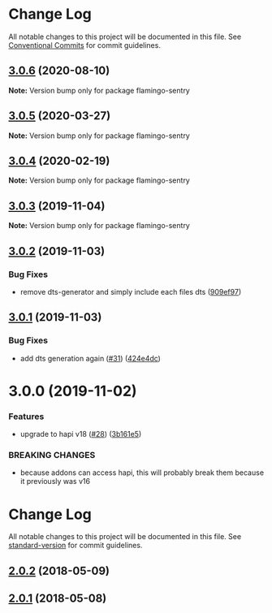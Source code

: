 # Change Log

All notable changes to this project will be documented in this file.
See [Conventional Commits](https://conventionalcommits.org) for commit guidelines.

## [3.0.6](https://github.com/piobyte/flamingo-sentry/compare/flamingo-sentry@3.0.5...flamingo-sentry@3.0.6) (2020-08-10)

**Note:** Version bump only for package flamingo-sentry





## [3.0.5](https://github.com/piobyte/flamingo-sentry/compare/flamingo-sentry@3.0.4...flamingo-sentry@3.0.5) (2020-03-27)

**Note:** Version bump only for package flamingo-sentry





## [3.0.4](https://github.com/piobyte/flamingo-sentry/compare/flamingo-sentry@3.0.3...flamingo-sentry@3.0.4) (2020-02-19)

**Note:** Version bump only for package flamingo-sentry





## [3.0.3](https://github.com/piobyte/flamingo-sentry/compare/flamingo-sentry@3.0.2...flamingo-sentry@3.0.3) (2019-11-04)

**Note:** Version bump only for package flamingo-sentry





## [3.0.2](https://github.com/piobyte/flamingo-sentry/compare/flamingo-sentry@3.0.1...flamingo-sentry@3.0.2) (2019-11-03)


### Bug Fixes

* remove dts-generator and simply include each files dts ([909ef97](https://github.com/piobyte/flamingo-sentry/commit/909ef97))





## [3.0.1](https://github.com/piobyte/flamingo-sentry/compare/flamingo-sentry@3.0.0...flamingo-sentry@3.0.1) (2019-11-03)


### Bug Fixes

* add dts generation again ([#31](https://github.com/piobyte/flamingo-sentry/issues/31)) ([424e4dc](https://github.com/piobyte/flamingo-sentry/commit/424e4dc))





# 3.0.0 (2019-11-02)


### Features

* upgrade to hapi v18 ([#28](https://github.com/piobyte/flamingo-sentry/issues/28)) ([3b161e5](https://github.com/piobyte/flamingo-sentry/commit/3b161e5))


### BREAKING CHANGES

* because addons can access hapi, this will probably
break them because it previously was v16





# Change Log

All notable changes to this project will be documented in this file. See [standard-version](https://github.com/conventional-changelog/standard-version) for commit guidelines.

<a name="2.0.2"></a>
## [2.0.2](https://github.com/piobyte/flamingo-sentry/compare/v2.0.1...v2.0.2) (2018-05-09)



<a name="2.0.1"></a>
## [2.0.1](https://github.com/piobyte/flamingo-sentry/compare/v2.0.0...v2.0.1) (2018-05-08)
